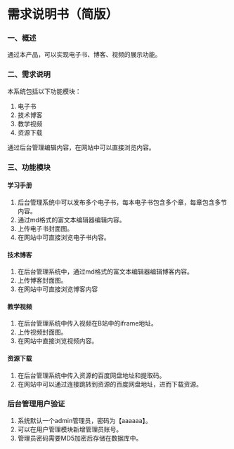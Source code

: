 # 需求说明书（简版）

### 一、概述

通过本产品，可以实现电子书、博客、视频的展示功能。

### 二、需求说明

本系统包括以下功能模块：

1. 电子书
2. 技术博客
3. 教学视频
4. 资源下载



通过后台管理编辑内容，在网站中可以直接浏览内容。

### 三、功能模块

#### 学习手册

1. 后台管理系统中可以发布多个电子书，每本电子书包含多个章，每章包含多节内容。
2. 通过md格式的富文本编辑器编辑内容。
3. 上传电子书封面图。
4. 在网站中可直接浏览电子书内容。

#### 技术博客

1. 在后台管理系统中，通过md格式的富文本编辑器编辑博客内容。
2. 上传博客封面图。
3. 在网站中可直接浏览博客内容

#### 教学视频

1. 在后台管理系统中传入视频在B站中的iframe地址。
2. 上传视频封面图。
3. 在网站中直接浏览视频内容。

#### 资源下载

1. 在后台管理系统中传入资源的百度网盘地址和提取码。
2. 在网站中可以通过连接跳转到资源的百度网盘地址，进而下载资源。



### 后台管理用户验证

1. 系统默认一个admin管理员，密码为【aaaaaa】。
2. 可以在用户管理模块新增管理员账号。
3. 管理员密码需要MD5加密后存储在数据库中。